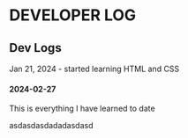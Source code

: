 # DEVELOPER LOG

## Dev Logs
Jan 21, 2024 - started learning HTML and CSS
#### 2024-02-27
 This is everything I have learned to date

asdasdasdadadasdasd